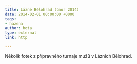 ```yaml
---
title: Lázně Bělohrad (únor 2014)
date: 2014-02-01 00:00:00 +0000
tags:
- hazena
author: bota
type: external
link: http

---
```

Několik fotek z přípravného turnaje mužů v Lázních Bělohrad.
